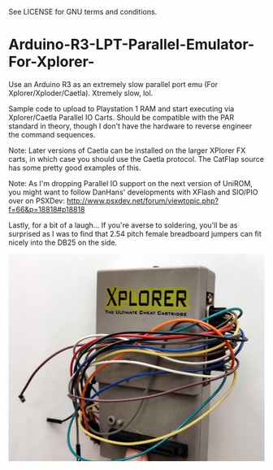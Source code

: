 See LICENSE for GNU terms and conditions.

# Arduino-R3-LPT-Parallel-Emulator-For-Xplorer-
Use an Arduino R3 as an extremely slow parallel port emu (For Xplorer/Xploder/Caetla). Xtremely slow, lol.

Sample code to upload to Playstation 1 RAM and start executing via Xplorer/Caetla Parallel IO Carts.
Should be compatible with the PAR standard in theory, though I don't have the hardware to reverse engineer the command sequences.

Note: Later versions of Caetla can be installed on the larger XPlorer FX carts, in which case you should use the Caetla protocol.
The CatFlap source has some pretty good examples of this.

Note:
As I'm dropping Parallel IO support on the next version of UniROM, you might want to follow DanHans' developments with XFlash and SIO/PIO over on PSXDev:
http://www.psxdev.net/forum/viewtopic.php?f=66&p=18818#p18818

Lastly, for a bit of a laugh...
If you're averse to soldering, you'll be as surprised as I was to find that 2.54 pitch female breadboard jumpers can fit nicely into the DB25 on the side.

![](lol.jpg)



